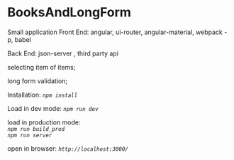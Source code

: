 # BooksAndLongForm
Small application 
Front End: angular, ui-router, angular-material, webpack -p, babel

Back End: json-server , third party api

  selecting item of items; 

  long form validation;
  
  Installation: _`npm install`_
  
  Load in dev mode: _`npm run dev`_
  
  load in production mode:  
  _`npm run build_prod`_                  
  _`npm run server`_

open in browser: _`http://localhost:3000/`_
